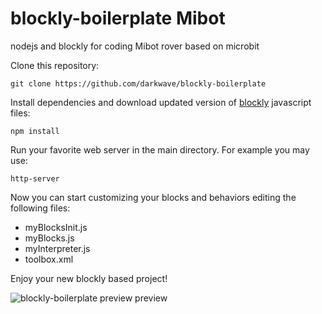 # blockly-boilerplate Mibot

nodejs and blockly for coding Mibot rover based on microbit

Clone this repository:

```
git clone https://github.com/darkwave/blockly-boilerplate
```

Install dependencies and download updated version of [blockly](https://github.com/google/blockly) javascript files:

```
npm install
```

Run your favorite web server in the main directory. For example you may use:

```
http-server
```

Now you can start customizing your blocks and behaviors editing the following files:

* myBlocksInit.js
* myBlocks.js
* myInterpreter.js
* toolbox.xml

Enjoy your new blockly based project!

![blockly-boilerplate preview preview](https://github.com/darkwave/blockly-boilerplate/raw/master/screenshot.png)

